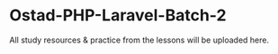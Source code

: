 # Ostad-PHP-Laravel-Batch-2
All study resources &amp; practice from the lessons will be uploaded here. 
